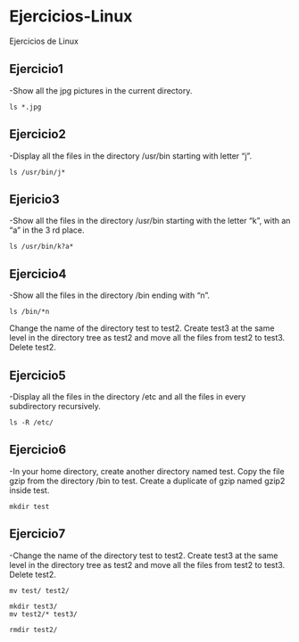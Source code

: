 # Ejercicios-Linux
Ejercicios de Linux

## Ejercicio1
-Show all the jpg pictures in the current directory.


```console
ls *.jpg
```

## Ejercicio2
-Display all the files in the directory /usr/bin starting with letter “j”.


```console
ls /usr/bin/j*
```

## Ejericio3
-Show all the files in the directory /usr/bin starting with the letter “k”, with an “a”
in the 3 rd place.

```console
ls /usr/bin/k?a*
```

## Ejercicio4
-Show all the files in the directory /bin ending with “n”.


```console
ls /bin/*n
```
Change the name of the directory test to test2. Create test3 at the same level in
the directory tree as test2 and move all the files from test2 to test3. Delete test2.
## Ejercicio5
-Display all the files in the directory /etc and all the files in every subdirectory
recursively.

```console
ls -R /etc/
```

## Ejercicio6
-In your home directory, create another directory named test. Copy the file gzip from
the directory /bin to test. Create a duplicate of gzip named gzip2 inside test.

```console
mkdir test
```

## Ejercicio7
-Change the name of the directory test to test2. Create test3 at the same level in
the directory tree as test2 and move all the files from test2 to test3. Delete test2.


```console
mv test/ test2/
```

```console
mkdir test3/
mv test2/* test3/
```

```console
rmdir test2/
```




